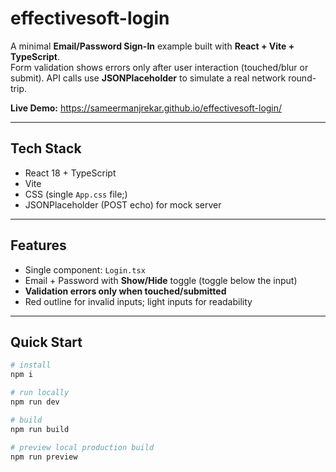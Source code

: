 # effectivesoft-login

A minimal **Email/Password Sign-In** example built with **React + Vite + TypeScript**.  
Form validation shows errors only after user interaction (touched/blur or submit). API calls use **JSONPlaceholder** to simulate a real network round-trip.

**Live Demo:** https://sameermanjrekar.github.io/effectivesoft-login/

---

## Tech Stack

- React 18 + TypeScript
- Vite
- CSS (single `App.css` file;)
- JSONPlaceholder (POST echo) for mock server

---

## Features

- Single component: `Login.tsx`
- Email + Password with **Show/Hide** toggle (toggle below the input)
- **Validation errors only when touched/submitted**
- Red outline for invalid inputs; light inputs for readability

---

## Quick Start

```bash
# install
npm i

# run locally
npm run dev

# build
npm run build

# preview local production build
npm run preview

